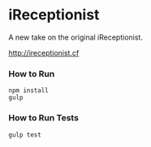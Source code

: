 # iReceptionist

A new take on the original iReceptionist.

http://ireceptionist.cf

### How to Run

    npm install
    gulp

### How to Run Tests

    gulp test
